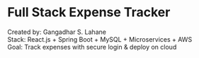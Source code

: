 # Full Stack Expense Tracker
Created by: Gangadhar S. Lahane  
Stack: React.js + Spring Boot + MySQL + Microservices + AWS  
Goal: Track expenses with secure login & deploy on cloud
